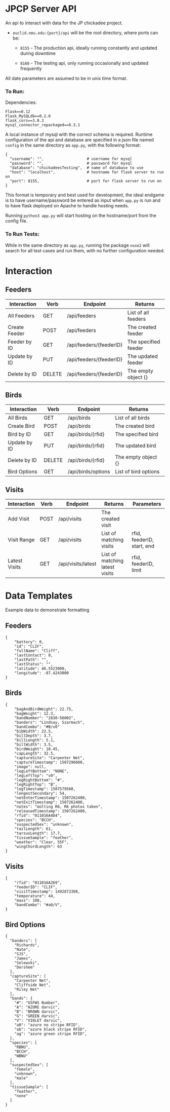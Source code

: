 # JPCP Server API
An api to interact with data for the JP chickadee project. 

+ `euclid.nmu.edu:{port}/api` will be the root directory, where ports can be:
	
	+ `8155` - The production api, ideally running constantly and updated during downtime
	
	+ `8160` - The testing api, only running occasionally and updated frequently

All date parameters are assumed to be in unix time format.


### To Run:
Dependencies:

    Flask==0.12
    Flask_MySQLdb==0.2.0
    flask_cors==3.0.3
    mysql_connector_repackaged==0.3.1
    
A local instance of mysql with the correct schema is required. Runtime configuration of the api and database are specified in a json file named `config` in the same directory as `app.py`, with the following format:

  	{
      "username": "", 					# username for mysql
      "password": "",					# password for mysql
      "database": "chickadeesTesting",	# name of database to use
      "host": "localhost",				# hostname for flask server to run on
      "port": 8155,						# port for flask server to run on
  	}

This format is temporary and best used for development, the ideal endgame is to have username/password be entered as input when `app.py` is run and to have flask deployed on Apache to handle hosting needs.

Running `python3 app.py` will start hosting on the hostname/port from the config file.
     
    
### To Run Tests:
While in the same directory as `app.py`, running the package `nose2` will search for all test cases and run them, with no further configuration needed.
 		



# Interaction

## Feeders


| Interaction   | Verb   | Endpoint                                                | Returns                                  | 
|---------------|--------|---------------------------------------------------------|------------------------------------------| 
| All Feeders   | GET    | /api/feeders                                            | List of all feeders                      |
| Create Feeder | POST   | /api/feeders                                            | The created feeder                       |
| Feeder by ID  | GET    | /api/feeders/{feederID}                                 | The specified feeder                     |
| Update by ID  | PUT    | /api/feeders/{feederID}                                 | The updated feeder                       |
| Delete by ID  | DELETE | /api/feeders/{feederID}                                 | The empty object {}                      |

## Birds

| Interaction   | Verb   | Endpoint                                                | Returns                                  |
|---------------|--------|---------------------------------------------------------|------------------------------------------|
| All Birds     | GET    | /api/birds                                              | List of all birds                        |
| Create Bird   | POST   | /api/birds                                              | The created bird                         |
| Bird by ID    | GET    | /api/birds/{rfid}                                       | The specified bird                       |
| Update by ID  | PUT    | /api/birds/{rfid}                                       | The updated bird                         |
| Delete by ID  | DELETE | /api/birds/{rfid}                                       | The empty object {}                      |
| Bird Options  | GET    | /api/birds/options                                      | List of bird options                     |

## Visits

| Interaction   | Verb   | Endpoint | Returns | Parameters |
|---------------|--------|--------------------|--------------------------------|------------------------------|
| Add Visit     | POST   | /api/visits        | The created visit              |                              |
| Visit Range   | GET    | /api/visits        | List of matching visits        | rfid, feederID, start, end   |
| Latest Visits | GET    | /api/visits/latest | List of matching latest visits | rfid, feederID, limit        |

# Data Templates

Example data to demonstrate formatting

## Feeders
```
{
	"battery": 0, 
	"id": "CLIF", 
	"fullName": "Cliff", 
	"lastContact": 0, 
	"lastPath": "", 
	"lastStatus": "", 
	"latitude": 46.5523000, 
	"longitude": -87.4243000
}
```
## Birds
```
{
	"bagAndBirdWeight": 22.75, 
	"bagWeight": 12.3, 
	"bandNumber": "2830-56002", 
	"banders": "Lindsay, Szarmach", 
	"bandCombo": "#B/v0"
	"bibWidth": 22.5, 
	"billDepth": 3.7, 
	"billLength": 5.1, 
	"billWidth": 3.5, 
	"birdWeight": 10.45, 
	"capLength": 32.5, 
	"captureSite": "Carpenter Net", 
	"captureTimestamp": 1507296600, 
	"image": null, 
	"legLeftBottom": "NONE", 
	"legLeftTop": "v0", 
	"legRightBottom": "#", 
	"legRightTop": "B",
	"logTimestamp": 1507579560, 
	"longestSecondary": 54, 
	"netEnterTimestamp": 1507262400, 
	"netExitTimestamp": 1507262400, 
	"notes": "molting R6, R6 photos taken", 
	"releasedTimestamp": 1507262400, 
	"rfid": "011016A4D4", 
	"species": "BCCH", 
	"suspectedSex": "unknown", 
	"tailLength": 61, 
	"tarsusLength": 17.7, 
	"tissueSample": "feather", 
	"weather": "Clear, 55F", 
	"wingChordLength": 63
}
```
## Visits
```
{
	"rfid": "011016A269",
	"feederID": "CLIF",
	"visitTimestamp": 1492873308,
	"temperature": 44,
	"mass": 108,
    "bandCombo": "#a0/V",
}
```

## Bird Options
```
{
  "banders": [
    "Richards", 
    "Nate", 
    "SJS", 
    "James", 
    "Selewski", 
    "Dershem"
  ], 
  "captureSite": [
    "Carpenter Net", 
    "Cliffside Net", 
    "Riley Net"
  ], 
  "bands": {
    "#": "USFWS Number", 
    "A": "AZURE darvic", 
    "B": "BROWN darvic", 
    "G": "GREEN darvic", 
    "V": "VIOLET darvic",  
    "a0": "azure no stripe RFID", 
    "ab": "azure black stripe RFID", 
    "ag": "azure green stripe RFID", 
  }, 
  "species": [
    "RBNU", 
    "BCCH", 
    "WBNU"
  ], 
  "suspectedSex": [
    "female", 
    "unknown", 
    "male"
  ], 
  "tissueSample": [
    "feather", 
    "none"
  ]
}
